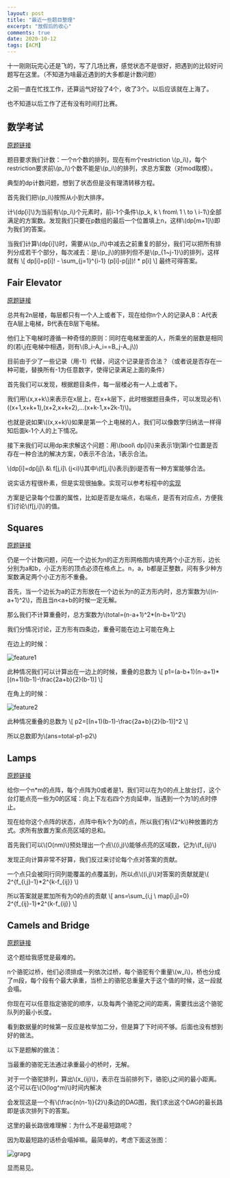 ```yaml
---
layout: post
title: "最近一些题目整理"
excerpt: "放假后的收心"
comments: true
date: 2020-10-12
tags: [ACM]
---
```


十一刚刚玩完心还是飞的，写了几场比赛，感觉状态不是很好，把遇到的比较好问题写在这里。（不知道为啥最近遇到的大多都是计数问题）

之前一直在忙找工作，还算运气好投了4个，收了3个。以后应该就在上海了。

也不知道以后工作了还有没有时间打比赛。

## 数学考试

[原题链接](https://ac.nowcoder.com/acm/contest/7745/C)

题目要求我们计数：一个n个数的排列，现在有m个restriction \\(p_i\\)，每个restriction要求前\\(p_i\\)个数不能是\\(p_i\\)的排列，求总方案数（对mod取模）。

典型的dp计数问题，想到了状态但是没有理清转移方程。

首先我们把\\(p_i\\)按照从小到大排序。

计\\(dp[i]\\)为当前有\\(p_i\\)个元素时，前i-1个条件\\(p_k, k \ from\  1 \ to \ i-1\\)全部满足的方案数。发现我们只要在p数组的最后一个位置填上n，这样\\(dp[m+1]\\)即为我们的答案。

当我们计算\\(dp[i]\\)时，需要从\\(p_i!\\)中减去之前重复的部分，我们可以把所有排列分成若干个部分，每次减去：是\\(p_j\\)的排列但不是\\(p_{1~j-1}\\)的排列，这样就有
\\[
    dp[i]=p[i]! - \sum_{j=1}^{i-1} (p[i]-p[j])! * p[i]
\\]
最终可得答案。

## Fair Elevator

[原题链接](https://atcoder.jp/contests/arc104/tasks/arc104_c)

总共有2n层楼，每层都只有一个人上或者下，现在给你n个人的记录A,B：A代表在A层上电梯，B代表在B层下电梯。

他们上下电梯时遵循一种奇怪的原则：同时在电梯里面的人，所乘坐的层数是相同的(若i,j在电梯中相遇，则有\\(B_i-A_i==B_j-A_j\\))

目前由于少了一些记录（用-1）代替，问这个记录是否合法？（或者说是否存在一种可能，替换所有-1为任意数字，使得记录满足上面的条件）

首先我们可以发现，根据题目条件，每一层楼必有一人上或者下。

我们用\\(x,x+k\\)来表示在x层上，在x+k层下，此时根据题目条件，可以发现必有\\((x+1,x+k+1),(x+2,x+k+2),...(x+k-1,x+2k-1)\\)。

也就是说如果\\((x,x+k)\\)如果是第一个上电梯的人，我们可以像数学归纳法一样得知后面k-1个人的上下情况。

接下来我们可以用dp来求解这个问题：用\\(bool\ dp[i]\\)来表示1到第i个位置是否存在一种合法的解决方案，0表示不合法，1表示合法。

\\(dp[i]=dp[j]\ &\ f[j,i]\ (j<i)\\)其中\\(f[j,i]\\)表示j到i是否有一种方案能够合法。

说实话方程很朴素，但是实现很抽象。实现可以参考标程中的[实现](https://atcoder.jp/contests/arc104/submissions/17250212)

方案是记录每个位置的属性，比如是否是左端点，右端点，是否有对应点，方便我们讨论\\(f[j,i]\\)的值。

## Squares

[原题链接](https://atcoder.jp/contests/hhkb2020/tasks/hhkb2020_d)

仍是一个计数问题，问在一个边长为n的正方形网格图内填充两个小正方形，边长分别为a和b，小正方形的顶点必须在格点上。n，a，b都是正整数，问有多少种方案数满足两个小正方形不重叠。

首先，当一个边长为a的正方形放在一个边长为n的正方形内时，总方案数为\\((n-a+1)^2\\)，而且当n<a+b的时候一定无解。

那么我们不计算重叠时，总方案数为\\(total=(n-a+1)^2*(n-b+1)^2\\)

我们分情况讨论，正方形有四条边，重叠可能在边上可能在角上

在边上的时候：

![feature1]({{site.url}}/assets/img/feature1.png)

此种情况我们可以计算出在一边上的时候，重叠的总数为
\\[
    p1=(a-b+1)(n-a+1)*[(n+1)(b-1)-\frac{2a+b}{2}(b-1)]
\\]

在角上的时候：

![feature2]({{site.url}}/assets/img/feature2.png)

此种情况重叠的总数为
\\[
    p2=[(n+1)(b-1)-\frac{2a+b}{2}(b-1)]^2
\\]

所以总数即为\\(ans=total-p1-p2\\)

## Lamps


[原题链接](https://atcoder.jp/contests/hhkb2020/tasks/hhkb2020_e)

给你一个n*m的点阵，每个点阵为0或者是1，我们可以在为0的点上放台灯，这个台灯能点亮一些为0的区域：向上下左右四个方向延申，当遇到一个为1的点时停止。

现在给你这个点阵的状态，点阵中有k个为0的点，所以我们有\\(2^k\\)种放置的方式。求所有放置方案点亮区域的总和。

首先我们可以\\(O(nm)\\)预处理出一个点\\((i,j)\\)能够点亮的区域数，记为\\(f_{ij}\\)

发现正向计算非常不好算，我们反过来讨论每个点对答案的贡献。

一个点只会被同行同列能覆盖的点覆盖到，所以点\\((i,j)\\)对答案的贡献就是\\( 2^{f_{i,j}-1}*2^{k-f_{ij}}  \\)

所以答案就是累加所有为0的点的贡献
\\[
    ans=\sum_{i,j \ map[i,j]=0} 2^{f_{ij}-1}*2^{k-f_{ij}}
\\]

## Camels and Bridge

[原题链接](https://atcoder.jp/contests/arc105/tasks/arc105_c)

这个题给我感觉是最难的。

n个骆驼过桥，他们必须排成一列依次过桥，每个骆驼有个重量\\(w_i\\)，桥也分成了m段，每个段有个最大承重，当桥上的骆驼总重量大于这个值的时候，这一段就会塌。

你现在可以任意指定骆驼的顺序，以及每两个骆驼之间的距离，需要找出这个骆驼队列的最小长度。

看到数据量的时候第一反应是枚举加二分，但是算了下时间不够。后面也没有想到好的做法。

以下是题解的做法：

当最重的骆驼无法通过承重最小的桥时，无解。

对于一个骆驼排列，算出\\(x_{ij}\\)，表示在当前排列下，骆驼i,j之间的最小距离。这个可以在\\(O(log^m)\\)时间内解决

会发现这是一个有\\(\frac{n(n-1)}{2}\\)条边的DAG图，我们求出这个DAG的最长路即是该次排列下的答案。

这里的最长路很难理解：为什么不是最短路呢？

因为取最短路的话桥会塌掉嘛。最简单的，考虑下面这张图：

![grapg]({{site.url}}/assets/img/graph1.png)

显而易见。